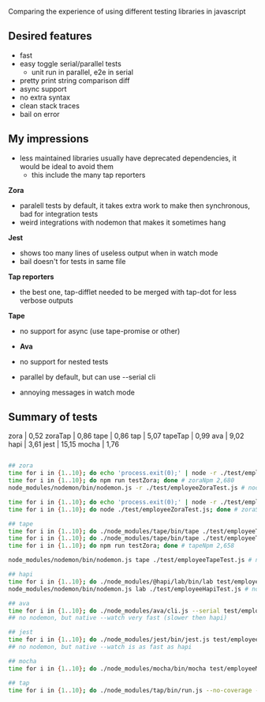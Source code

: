 Comparing the experience of using different testing libraries in javascript

## Desired features
- fast
- easy toggle serial/parallel tests
  - unit run in parallel, e2e in serial
- pretty print string comparison diff
- async support
- no extra syntax
- clean stack traces
- bail on error


## My impressions

- less maintained libraries usually have deprecated dependencies, it would be ideal to avoid them
  - this include the many tap reporters

**Zora**
- paralell tests by default, it takes extra work to make then synchronous, bad for integration tests
- weird integrations with nodemon that makes it sometimes hang

**Jest**
- shows too many lines of useless output when in watch mode
- bail doesn't for tests in same file

**Tap reporters**
- the best one, tap-difflet needed to be merged with tap-dot for less verbose outputs

**Tape**
- no support for async (use tape-promise or other)

- **Ava**
- no support for nested tests
- parallel by default, but can use --serial cli
- annoying messages in watch mode


## Summary of tests

zora     |  0,52
zoraTap  |  0,86
tape     |  0,86
tap      |  5,07
tapeTap  |  0,99
ava      |  9,02
hapi     |  3,61
jest     | 15,15
mocha    |  1,76

```sh

## zora
time for i in {1..10}; do echo 'process.exit(0);' | node -r ./test/employeeZoraTest.js; done # zora 0,524
time for i in {1..10}; do npm run testZora; done # zoraNpm 2,680
node_modules/nodemon/bin/nodemon.js -r ./test/employeeZoraTest.js # nodemon nearly instant

time for i in {1..10}; do echo 'process.exit(0);' | node -r ./test/employeeZoraTest.js | tap-summary; done # zoraTap 0,861
time for i in {1..10}; do node ./test/employeeZoraTest.js; done # zoraSingle 0,554

## tape
time for i in {1..10}; do ./node_modules/tape/bin/tape ./test/employeeTapeTest.js; done # tape 0,869
time for i in {1..10}; do ./node_modules/tape/bin/tape ./test/employeeTapeTest.js | tap-summary; done # tapeTap 0,997
time for i in {1..10}; do npm run testZora; done # tapeNpm 2,658

node_modules/nodemon/bin/nodemon.js tape ./test/employeeTapeTest.js # nodemon slighty slower then zora

## hapi
time for i in {1..10}; do ./node_modules/@hapi/lab/bin/lab test/employeeHapiTest.js; done # hapi 3,616
node_modules/nodemon/bin/nodemon.js lab ./test/employeeHapiTest.js # nodemon slighty slower then tape

## ava
time for i in {1..10}; do ./node_modules/ava/cli.js --serial test/employeeAvaTest.js; done # ava 9,062
## no nodemon, but native --watch very fast (slower then hapi)

## jest
time for i in {1..10}; do ./node_modules/jest/bin/jest.js test/employeeJest.test.js; done # jest 15,153
## no nodemon, but native --watch is as fast as hapi

## mocha
time for i in {1..10}; do ./node_modules/mocha/bin/mocha test/employeeMochaTest.js; done # mocha 1,762

## tap
time for i in {1..10}; do ./node_modules/tap/bin/run.js --no-coverage --reporter silent ./test/employeeTapTest.js; done # tape 5,076

 ```

